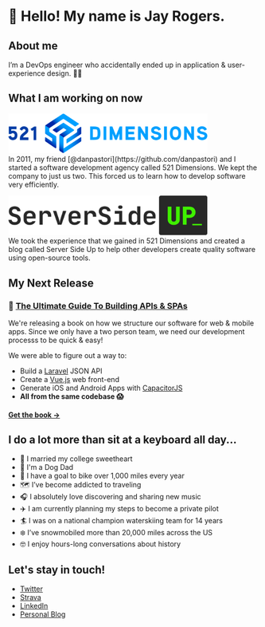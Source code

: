 # 👋 Hello! My name is Jay Rogers.

## About me
I’m a DevOps engineer who accidentally ended up in application & user-experience design. 🤖🎨

## What I am working on now
<p>
    <a href="https://521dimensions.com/" target="_blank"><img width="400" src="https://raw.githubusercontent.com/jaydrogers/jaydrogers/master/img/521dimensions.svg"></a><br/>
    In 2011, my friend [@danpastori](https://github.com/danpastori) and I started a software development agency called 521 Dimensions. We
    kept the company to just us two. This forced us to learn how to develop software very efficiently.
</p>

<p>
    <a href="https://serversideup.net/" target="_blank"><img width="400" src="https://raw.githubusercontent.com/jaydrogers/jaydrogers/master/img/serversideup.svg"></a><br/>
    We took the experience that we gained in 521 Dimensions and created a blog called Server Side Up to help other developers create quality software using open-source tools.
</p>

## My Next Release
### 📕 [The Ultimate Guide To Building APIs & SPAs](https://serversideup.net/ultimate-guide-to-building-apis-and-spas-with-laravel-and-vuejs/)
We're releasing a book on how we structure our software for web & mobile apps. Since we only have a two person team, we need our development processs to be quick & easy!

We were able to figure out a way to:
* Build a [Laravel](https://laravel.com/) JSON API
* Create a [Vue.js](https://vuejs.org/) web front-end
* Generate iOS and Android Apps with [CapacitorJS](https://capacitorjs.com/)
* **All from the same codebase 😱**
#### [Get the book →](https://serversideup.net/ultimate-guide-to-building-apis-and-spas-with-laravel-and-vuejs/)

## I do a lot more than sit at a keyboard all day...

* 💁 I married my college sweetheart
* 🐶 I'm a Dog Dad
* 🚴‍ I have a goal to bike over 1,000 miles every year
* 🗺 I’ve become addicted to traveling
* 🎧 I absolutely love discovering and sharing new music
* ✈️ I am currently planning my steps to become a private pilot
* 🏄‍ I was on a national champion waterskiing team for 14 years
* ❄️ I’ve snowmobiled more than 20,000 miles across the US
* 🤓 I enjoy hours-long conversations about history

## Let's stay in touch!
* [Twitter](https://twitter.com/jaydrogers)
* [Strava](https://www.strava.com/athletes/jaydrogers)
* [LinkedIn](https://www.linkedin.com/in/jaydrogers)
* [Personal Blog](https://jaydrogers.com)